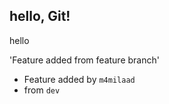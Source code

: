 ## hello, Git!

hello

'Feature added from feature branch'
- Feature added by `m4milaad`
- from `dev`